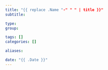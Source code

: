 ```yaml
---
title: "{{ replace .Name "-" " " | title }}"
subtitle:

type:
group:

tags: []
categories: []

aliases:

date: "{{ .Date }}"
---
```

